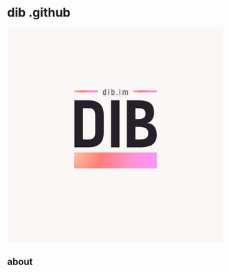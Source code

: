 # dib .github

<div align="center">
<a href="dib.im">
  <img src="./assets/Dib logo - 10.jpg" style="borderRadius: 4px;"/>
</a>
  </div>

## about
